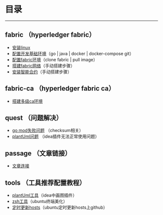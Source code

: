# 目录

------

## fabric （hyperledger fabric）

* [安装linux](./fabric/001-安装linux虚拟机.md)
* [配置开发基础环境]()（go | java | docker | docker-compose git）
* [配置fabric环境]()（clone fabric | pull image）
* [搭建fabric网络]()（手动搭建步骤）
* [安装智能合约]()（手动搭建步骤）

## fabric-ca （hyperledger fabric ca）

* [搭建多级ca环境]()

## quest （问题解决）

* [go mod失败问题]() （checksum相关）
* [plantUml问题]() （idea插件无法正常使用问题）

## passage （文章链接）

* [文章连接]()

## tools （工具推荐配置教程）

* [plantUml工具]()（idea中画图插件）
* [zsh工具]()（ubuntu终端美化）
* [定时更新hosts]()（ubuntu定时更新hosts上github）
